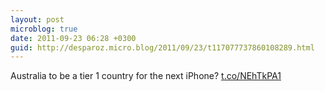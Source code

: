 ```yaml
---
layout: post
microblog: true
date: 2011-09-23 06:28 +0300
guid: http://desparoz.micro.blog/2011/09/23/t117077737860108289.html
---
```

Australia to be a tier 1 country for the next iPhone? [t.co/NEhTkPA1](http://t.co/NEhTkPA1)
